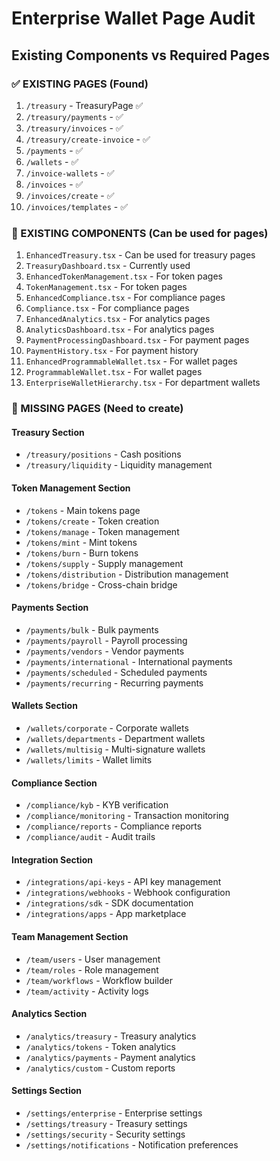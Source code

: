 # Enterprise Wallet Page Audit

## Existing Components vs Required Pages

### ✅ EXISTING PAGES (Found)
1. `/treasury` - TreasuryPage ✅
2. `/treasury/payments` - ✅
3. `/treasury/invoices` - ✅
4. `/treasury/create-invoice` - ✅
5. `/payments` - ✅
6. `/wallets` - ✅
7. `/invoice-wallets` - ✅
8. `/invoices` - ✅
9. `/invoices/create` - ✅
10. `/invoices/templates` - ✅

### 🎨 EXISTING COMPONENTS (Can be used for pages)
1. `EnhancedTreasury.tsx` - Can be used for treasury pages
2. `TreasuryDashboard.tsx` - Currently used
3. `EnhancedTokenManagement.tsx` - For token pages
4. `TokenManagement.tsx` - For token pages
5. `EnhancedCompliance.tsx` - For compliance pages
6. `Compliance.tsx` - For compliance pages
7. `EnhancedAnalytics.tsx` - For analytics pages
8. `AnalyticsDashboard.tsx` - For analytics pages
9. `PaymentProcessingDashboard.tsx` - For payment pages
10. `PaymentHistory.tsx` - For payment history
11. `EnhancedProgrammableWallet.tsx` - For wallet pages
12. `ProgrammableWallet.tsx` - For wallet pages
13. `EnterpriseWalletHierarchy.tsx` - For department wallets

### 🔴 MISSING PAGES (Need to create)

#### Treasury Section
- `/treasury/positions` - Cash positions
- `/treasury/liquidity` - Liquidity management

#### Token Management Section
- `/tokens` - Main tokens page
- `/tokens/create` - Token creation
- `/tokens/manage` - Token management
- `/tokens/mint` - Mint tokens
- `/tokens/burn` - Burn tokens
- `/tokens/supply` - Supply management
- `/tokens/distribution` - Distribution management
- `/tokens/bridge` - Cross-chain bridge

#### Payments Section
- `/payments/bulk` - Bulk payments
- `/payments/payroll` - Payroll processing
- `/payments/vendors` - Vendor payments
- `/payments/international` - International payments
- `/payments/scheduled` - Scheduled payments
- `/payments/recurring` - Recurring payments

#### Wallets Section
- `/wallets/corporate` - Corporate wallets
- `/wallets/departments` - Department wallets
- `/wallets/multisig` - Multi-signature wallets
- `/wallets/limits` - Wallet limits

#### Compliance Section
- `/compliance/kyb` - KYB verification
- `/compliance/monitoring` - Transaction monitoring
- `/compliance/reports` - Compliance reports
- `/compliance/audit` - Audit trails

#### Integration Section
- `/integrations/api-keys` - API key management
- `/integrations/webhooks` - Webhook configuration
- `/integrations/sdk` - SDK documentation
- `/integrations/apps` - App marketplace

#### Team Management Section
- `/team/users` - User management
- `/team/roles` - Role management
- `/team/workflows` - Workflow builder
- `/team/activity` - Activity logs

#### Analytics Section
- `/analytics/treasury` - Treasury analytics
- `/analytics/tokens` - Token analytics
- `/analytics/payments` - Payment analytics
- `/analytics/custom` - Custom reports

#### Settings Section
- `/settings/enterprise` - Enterprise settings
- `/settings/treasury` - Treasury settings
- `/settings/security` - Security settings
- `/settings/notifications` - Notification preferences